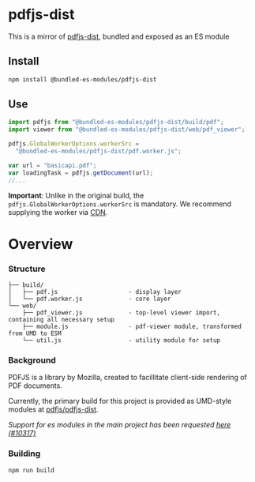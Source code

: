 # pdfjs-dist

This is a mirror of [pdfjs-dist](https://www.npmjs.com/package/pdfjs-dist), bundled and exposed as an ES module

## Install

```bash
npm install @bundled-es-modules/pdfjs-dist
```

## Use

```js
import pdfjs from "@bundled-es-modules/pdfjs-dist/build/pdf";
import viewer from "@bundled-es-modules/pdfjs-dist/web/pdf_viewer";

pdfjs.GlobalWorkerOptions.workerSrc =
  "@bundled-es-modules/pdfjs-dist/pdf.worker.js";

var url = "basicapi.pdf";
var loadingTask = pdfjs.getDocument(url);
//...
```

**Important**: Unlike in the original build, the `pdfjs.GlobalWorkerOptions.workerSrc` is mandatory. We recommend supplying the worker via [CDN](https://www.jsdelivr.com/package/npm/pdfjs-dist).

# Overview

### Structure

```
├── build/
│   ├── pdf.js                    - display layer
│   └── pdf.worker.js             - core layer
└── web/
    ├── pdf_viewer.js             - top-level viewer import, containing all necessary setup
    ├── module.js                 - pdf-viewer module, transformed from UMD to ESM
    └── util.js                   - utility module for setup
```

### Background

PDFJS is a library by Mozilla, created to facillitate client-side rendering of PDF documents.

Currently, the primary build for this project is provided as UMD-style modules at [pdfjs/pdfjs-dist](https://github.com/mozilla/pdfjs-dist).

_Support for es modules in the main project has been requested [here (#10317)](https://github.com/mozilla/pdf.js/issues/10317)_

### Building

```bash
npm run build
```
